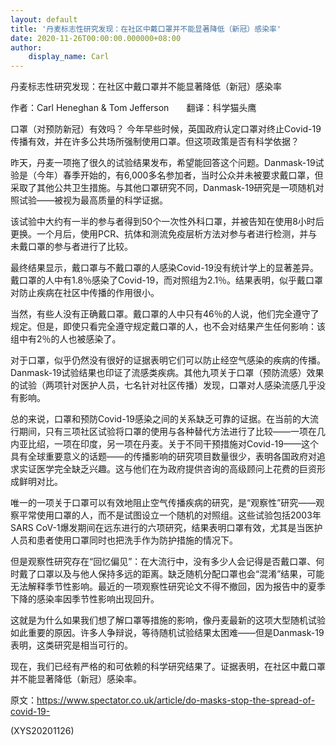 ```yaml
---
layout: default
title: '丹麦标志性研究发现：在社区中戴口罩并不能显著降低（新冠）感染率'
date: 2020-11-26T00:00:00.000000+08:00
author:
    display_name: Carl
---
```


丹麦标志性研究发现：在社区中戴口罩并不能显著降低（新冠）感染率

作者：Carl Heneghan & Tom Jefferson　　翻译：科学猫头鹰

口罩（对预防新冠）有效吗？ 今年早些时候，英国政府认定口罩对终止Covid-19传播有效，并在许多公共场所强制使用口罩。但这项政策是否有科学依据？

昨天，丹麦一项拖了很久的试验结果发布，希望能回答这个问题。Danmask-19试验是（今年）春季开始的，有6,000多名参加者，当时公众并未被要求戴口罩，但采取了其他公共卫生措施。与其他口罩研究不同，Danmask-19研究是一项随机对照试验——被视为最高质量的科学证据。

该试验中大约有一半的参与者得到50个一次性外科口罩，并被告知在使用8小时后更换。一个月后，使用PCR、抗体和测流免疫层析方法对参与者进行检测，并与未戴口罩的参与者进行了比较。

最终结果显示，戴口罩与不戴口罩的人感染Covid-19没有统计学上的显著差异。 戴口罩的人中有1.8％感染了Covid-19，而对照组为2.1％。结果表明，似乎戴口罩对防止疾病在社区中传播的作用很小。

当然，有些人没有正确戴口罩。戴口罩的人中只有46％的人说，他们完全遵守了规定。但是，即使只看完全遵守规定戴口罩的人，也不会对结果产生任何影响：该组中有2％的人也被感染了。

对于口罩，似乎仍然没有很好的证据表明它们可以防止经空气感染的疾病的传播。Danmask-19试验结果也印证了流感类疾病。其他九项关于口罩（预防流感）效果的试验（两项针对医护人员，七名针对社区传播）发现，口罩对人感染流感几乎没有影响。

总的来说，口罩和预防Covid-19感染之间的关系缺乏可靠的证据。在当前的大流行期间，只有三项社区试验将口罩的使用与各种替代方法进行了比较——一项在几内亚比绍，一项在印度，另一项在丹麦。关于不同干预措施对Covid-19——这个具有全球重要意义的话题——的传播影响的研究项目数量很少，表明各国政府对追求实证医学完全缺乏兴趣。这与他们在为政府提供咨询的高级顾问上花费的巨资形成鲜明对比。

唯一的一项关于口罩可以有效地阻止空气传播疾病的研究，是“观察性”研究——观察平常使用口罩的人，而不是试图设立一个随机的对照组。这些试验包括2003年SARS CoV-1爆发期间在远东进行的六项研究，结果表明口罩有效，尤其是当医护人员和患者使用口罩同时也把洗手作为防护措施的情况下。

但是观察性研究存在“回忆偏见”：在大流行中，没有多少人会记得是否戴口罩、何时戴了口罩以及与他人保持多远的距离。缺乏随机分配口罩也会“混淆”结果，可能无法解释季节性影响。最近的一项观察性研究论文不得不撤回，因为报告中的夏季下降的感染率因季节性影响出现回升。

这就是为什么如果我们想了解口罩等措施的影响，像丹麦最新的这项大型随机试验如此重要的原因。许多人争辩说，等待随机试验结果太困难——但是Danmask-19表明，这类研究是相当可行的。

现在，我们已经有严格的和可依赖的科学研究结果了。证据表明，在社区中戴口罩并不能显著降低（新冠）感染率。

原文：https://www.spectator.co.uk/article/do-masks-stop-the-spread-of-covid-19-

(XYS20201126)

